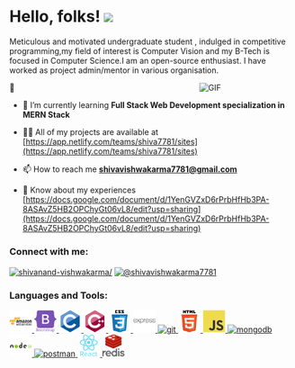 # Hello, folks! <img src="https://raw.githubusercontent.com/MartinHeinz/MartinHeinz/master/wave.gif" width="30px">

<!-- <img src="https://emoji.slack-edge.com/T0172CCPGUW/party-blob/d7253707fa13e9ee.gif" width="30"/>
<img src="https://emoji.slack-edge.com/T0172CCPGUW/party-blob/d7253707fa13e9ee.gif" width="30"/>
<img src="https://emoji.slack-edge.com/T0172CCPGUW/party-blob/d7253707fa13e9ee.gif" width="30"/> -->

<!-- <img src="https://github.com/akshitagupta15june/akshitagupta15june/blob/master/ai.gif" width="555px" height="60px"> -->


Meticulous and motivated undergraduate student , indulged in competitive programming,my field of interest is Computer Vision and my B-Tech is focused in Computer Science.I am an open-source enthusiast. I have worked as project admin/mentor in various organisation.

  
  <img align="right" alt="GIF" src="https://github.com/devSouvik/devSouvik/blob/master/gif4.gif?raw=true" width="33%"/>

🔭 
<!-- <h3 align="center">
  Welcome to Shivanand Vishwakarma's profile!
  <img src="https://media.giphy.com/media/hvRJCLFzcasrR4ia7z/giphy.gif" width="28">
</h3> -->
<!-- 
<p align="center">
  <a href="https://github.com/DenverCoder1/readme-typing-svg">
  <img src="https://readme-typing-svg.herokuapp.com/?lines=Full-Stack+Web+Developer;Always+learning+new+things&font=Fira+Code&center=true&width=440&height=45&color=f75c7e&vCenter=true&size=22"></a>
</p> -->

- 🌱 I’m currently learning **Full Stack Web Development specialization in MERN Stack**

- 👨‍💻 All of my projects are available at [https://app.netlify.com/teams/shiva7781/sites](https://app.netlify.com/teams/shiva7781/sites)

- 📫 How to reach me **shivavishwakarma7781@gmail.com**

- 📄 Know about my experiences [https://docs.google.com/document/d/1YenGVZxD6rPrbHfHb3PA-8ASAvZ5HB2OPChyGt06vL8/edit?usp=sharing](https://docs.google.com/document/d/1YenGVZxD6rPrbHfHb3PA-8ASAvZ5HB2OPChyGt06vL8/edit?usp=sharing)

<h3 align="left">Connect with me:</h3>
<p align="left">
<a href="https://linkedin.com/in/shivanand-vishwakarma/" target="blank"><img align="center" src="https://raw.githubusercontent.com/rahuldkjain/github-profile-readme-generator/master/src/images/icons/Social/linked-in-alt.svg" alt="shivanand-vishwakarma/" height="30" width="40" /></a>
<a href="https://medium.com/@shivavishwakarma7781" target="blank"><img align="center" src="https://raw.githubusercontent.com/rahuldkjain/github-profile-readme-generator/master/src/images/icons/Social/medium.svg" alt="@shivavishwakarma7781" height="30" width="40" /></a>
</p>

<h3 align="left">Languages and Tools:</h3>
<p align="left"> <a href="https://aws.amazon.com" target="_blank" rel="noreferrer"> <img src="https://raw.githubusercontent.com/devicons/devicon/master/icons/amazonwebservices/amazonwebservices-original-wordmark.svg" alt="aws" width="40" height="40"/> </a> 
<a href="https://getbootstrap.com" target="_blank" rel="noreferrer"> <img src="https://raw.githubusercontent.com/devicons/devicon/master/icons/bootstrap/bootstrap-plain-wordmark.svg" alt="bootstrap" width="40" height="40"/> </a> 
<a href="https://www.cprogramming.com/" target="_blank" rel="noreferrer"> <img src="https://raw.githubusercontent.com/devicons/devicon/master/icons/c/c-original.svg" alt="c" width="40" height="40"/> </a> 
<a href="https://www.w3schools.com/cpp/" target="_blank" rel="noreferrer"> <img src="https://raw.githubusercontent.com/devicons/devicon/master/icons/cplusplus/cplusplus-original.svg" alt="cplusplus" width="40" height="40"/> </a>
<a href="https://www.w3schools.com/css/" target="_blank" rel="noreferrer"> <img src="https://raw.githubusercontent.com/devicons/devicon/master/icons/css3/css3-original-wordmark.svg" alt="css3" width="40" height="40"/> </a> 
<a href="https://expressjs.com" target="_blank" rel="noreferrer"> <img src="https://raw.githubusercontent.com/devicons/devicon/master/icons/express/express-original-wordmark.svg" alt="express" width="40" height="40"/> </a> 
<a href="https://git-scm.com/" target="_blank" rel="noreferrer"> <img src="https://www.vectorlogo.zone/logos/git-scm/git-scm-icon.svg" alt="git" width="40" height="40"/> </a>
<a href="https://www.w3.org/html/" target="_blank" rel="noreferrer"> <img src="https://raw.githubusercontent.com/devicons/devicon/master/icons/html5/html5-original-wordmark.svg" alt="html5" width="40" height="40"/> </a> 
<a href="https://developer.mozilla.org/en-US/docs/Web/JavaScript" target="_blank" rel="noreferrer"> <img src="https://raw.githubusercontent.com/devicons/devicon/master/icons/javascript/javascript-original.svg" alt="javascript" width="40" height="40"/> </a>
<a href="https://www.mongodb.com/" target="_blank" rel="noreferrer"> <img src="https://raw.githubusercontent.com/devicons/devicon/master/icons/mongodb/ongodb-original-wordmark.svg" alt="mongodb" width="40" height="40"/> </a> 
<a href="https://nodejs.org" target="_blank" rel="noreferrer"> <img src="https://raw.githubusercontent.com/devicons/devicon/master/icons/nodejs/nodejs-original-wordmark.svg" alt="nodejs" width="40" height="40"/> </a> 
<a href="https://postman.com" target="_blank" rel="noreferrer"> <img src="https://www.vectorlogo.zone/logos/getpostman/getpostman-icon.svg" alt="postman" width="40" height="40"/> </a> 
<a href="https://reactjs.org/" target="_blank" rel="noreferrer"> <img src="https://raw.githubusercontent.com/devicons/devicon/master/icons/react/react-original-wordmark.svg" alt="react" width="40" height="40"/> </a> 
<a href="https://redis.io" target="_blank" rel="noreferrer"> <img src="https://raw.githubusercontent.com/devicons/devicon/master/icons/redis/redis-original-wordmark.svg" alt="redis" width="40" height="40"/> </a> </p>
